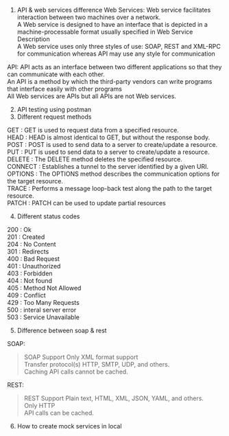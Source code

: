 1. API & web services difference
Web Services:
Web service facilitates interaction between two machines over a network. <br>
A Web service is designed to have an interface that is depicted in a machine-processable format usually specified in Web Service Description <br> 
A Web service uses only three styles of use: SOAP, REST and XML-RPC for communication whereas API may use any style for communication <br>

API:
API acts as an interface between two different applications so that they can communicate with each other. <br>
An API is a method by which the third-party vendors can write programs that interface easily with other programs <br>
All Web services are APIs but all APIs are not Web services.


2. API testing using postman
3. Different request methods

GET : GET is used to request data from a specified resource. <br>
HEAD : HEAD is almost identical to GET, but without the response body. <br>
POST : POST is used to send data to a server to create/update a resource. <br>
PUT : PUT is used to send data to a server to create/update a resource. <br>
DELETE : The DELETE method deletes the specified resource. <br>
CONNECT : Establishes a tunnel to the server identified by a given URI. <br>
OPTIONS : The OPTIONS method describes the communication options for the target resource. <br>
TRACE : Performs a message loop-back test along the path to the target resource. <br>
PATCH : PATCH can be used to update partial resources <br>






4. Different status codes

200 : Ok <br>
201 : Created <br>
204 : No Content <br>
301 : Redirects <br>
400 : Bad Request <br>
401 : Unauthorized <br>
403 : Forbidden <br>
404 : Not found <br>
405 : Method Not Allowed <br>
409 : Conflict <br>
429 : Too Many Requests	 <br>
500 : interal server error <br>
503 : Service Unavailable	 <br>


5. Difference between soap & rest

SOAP:
> SOAP Support Only XML format support  <br>
> Transfer protocol(s)	HTTP, SMTP, UDP, and others. <br>
> Caching	API calls cannot be cached. <br>

REST:
> REST Support Plain text, HTML, XML, JSON, YAML, and others. <br>
> Only HTTP <br>
> API calls can be cached. <br>


6. How to create mock services in local

